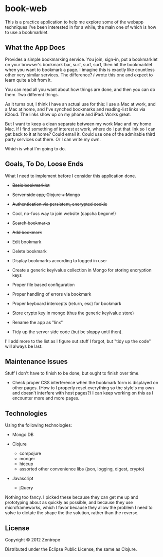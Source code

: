# book-web

This is a practice application to help me explore some of the webapp
techniques I've been interested in for a while, the main one of which
is how to use a bookmarklet.

## What the App Does

Provides a simple bookmarking service. You join, sign-in, put a
bookmarklet on your browser's bookmark bar, surf, surf, surf, then hit
the bookmarklet when you want to bookmark a page. I imagine this is
exactly like countless other very similar services. The difference?
_I_ wrote this one and expect to learn quite a bit from it.

You can read all you want about how things are done, and then you can
do them. Two different things.

As it turns out, I think I have an actual use for this: I use a Mac at
work, and a Mac at home, and I've synched bookmarks and reading-list
links via iCloud. The links show up on my phone and iPad. Works great.

But I want to keep a clean separate between my work Mac and my home
Mac. If I find something of interest at work, where do I put that link
so I can get back to it at home? Could email it. Could use one of the
admirable third party services out there. Or I can write my own.

Which is what I'm going to do.

## Goals, To Do, Loose Ends

What I need to implement before I consider this application done.

  * <strike>Basic bookmarklet</strike>

  * <strike>Server side app, Clojure + Mongo</strike>

  * <strike>Authentication via persistent, encrypted cookie</strike>

  * Cool, no-fuss way to join website (capcha begone!)

  * <strike>Search bookmarks</strike>

  * <strike>Add bookmark</strike>

  * Edit bookmark

  * Delete bookmark

  * Display bookmarks according to logged in user

  * Create a generic key/value collection in Mongo for storing
    encryption keys

  * Proper file based configuration

  * Proper handling of errors via bookmark

  * Proper keyboard intercepts (return, esc) for bookmark

  * Store crypto key in mongo (thus the generic key/value store)

  * Rename the app as "linx"

  * Tidy up the server side code (but be sloppy until then).

I'll add more to the list as I figure out stuff I forgot, but "tidy up
the code" will always be last.

## Maintenance Issues

Stuff I don't have to finish to be done, but ought to finish over
time.

  * Check proper CSS interference when the bookmark form is displayed
    on other pages. (How to I properly reset everything so the style's
    my own and doesn't interfere with host pages?) I can keep working
    on this as I encounter more and more pages.

## Technologies

Using the following technologies:

  * Mongo DB

  * Clojure
    - compojure
    - monger
    - hiccup
    - assorted other convenience libs (json, logging, digest, crypto)

  * Javascript
    - jQuery

Nothing too fancy. I picked these because they can get me up and
prototyping about as quickly as possible, and because they use
microframeworks, which I favor because they allow the problem I need
to solve to dictate the shape the the solution, rather than the
reverse.


## License

Copyright © 2012 Zentrope

Distributed under the Eclipse Public License, the same as Clojure.
